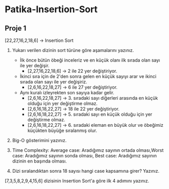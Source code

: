 # Patika-Insertion-Sort

## Proje 1


[22,27,16,2,18,6] -> Insertion Sort

 1. Yukarı verilen dizinin sort türüne göre aşamalarını yazınız.

    * İlk önce bütün öbeği inceleriz ve en küçük olanı ilk sırada olan sayı ile yer değişir.
        * [2,27,16,22,18,6] -> 2 ile 22 yer değiştiriyor.
    * İkinci sıra için de 2'den sonra gelen en küçük sayıyı arar ve ikinci sırada olan sayı ile yer değişiriz.
        * [2,6,16,22,18,27] -> 6 ile 27 yer değiştiriyor.   
    * Aynı kuralı izleyrekten son sayıya kadar gelir.
        * [2,6,16,22,18,27] -> 3. sıradaki sayı diğerleri arasında en küçük olduğu için yer değiştirme olmaz.
        * [2,6,16,18,22,27] -> 18 ile 22 yer değiştiriyor.
        * [2,6,16,18,22,27] -> 5. sıradaki sayı en küçük olduğu için yer değiştirme olmaz.
        * [2,6,16,18,22,27] -> 6. sıradaki eleman en büyük olur ve öbeğimiz küçükten büyüğe sıralanmış olur.    
 2. Big-O gösterimini yazınız.
 3. Time Complexity: Average case: Aradığımız sayının ortada olması,Worst case: Aradığımız sayının sonda olması, Best case: Aradığımız sayının dizinin en başında olması.
 4. Dizi sıralandıktan sonra 18 sayısı hangi case kapsamına girer? Yazınız.

 [7,3,5,8,2,9,4,15,6] dizisinin Insertion Sort'a göre ilk 4 adımını yazınız.




